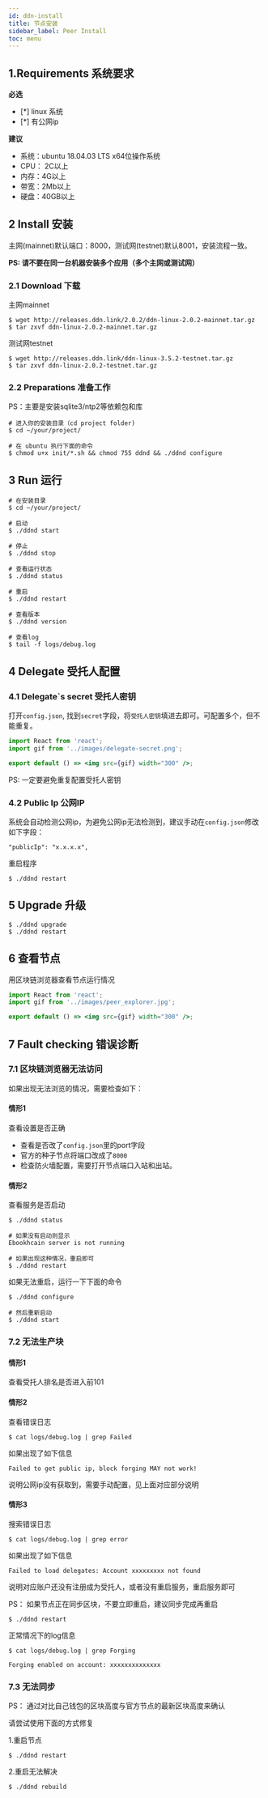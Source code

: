 ```yaml
---
id: ddn-install
title: 节点安装
sidebar_label: Peer Install
toc: menu
---
```


## 1.Requirements 系统要求

**必选**

- [*] linux 系统
- [*] 有公网ip

**建议**

- 系统：ubuntu 18.04.03 LTS x64位操作系统
- CPU： 2C以上
- 内存：4G以上
- 带宽：2Mb以上
- 硬盘：40GB以上

## 2 Install 安装

主网(mainnet)默认端口：8000，测试网(testnet)默认8001，安装流程一致。

**PS: 请不要在同一台机器安装多个应用（多个主网或测试网）**

### 2.1 Download 下载

主网mainnet

```
$ wget http://releases.ddn.link/2.0.2/ddn-linux-2.0.2-mainnet.tar.gz
$ tar zxvf ddn-linux-2.0.2-mainnet.tar.gz
```

测试网testnet

```
$ wget http://releases.ddn.link/ddn-linux-3.5.2-testnet.tar.gz
$ tar zxvf ddn-linux-2.0.2-testnet.tar.gz
```

### 2.2 Preparations 准备工作

PS：主要是安装sqlite3/ntp2等依赖包和库

```
# 进入你的安装目录（cd project folder)
$ cd ~/your/project/

# 在 ubuntu 执行下面的命令
$ chmod u+x init/*.sh && chmod 755 ddnd && ./ddnd configure
```

## 3 Run 运行

```
# 在安装目录
$ cd ~/your/project/

# 启动
$ ./ddnd start

# 停止
$ ./ddnd stop

# 查看运行状态
$ ./ddnd status

# 重启
$ ./ddnd restart

# 查看版本
$ ./ddnd version

# 查看log
$ tail -f logs/debug.log
```

## 4 Delegate 受托人配置

### 4.1 Delegate`s secret 受托人密钥

打开`config.json`, 找到`secret`字段，将`受托人密钥`填进去即可。可配置多个，但不能重复。

```jsx | inline
import React from 'react';
import gif from '../images/delegate-secret.png';

export default () => <img src={gif} width="300" />;
```

PS: 一定要避免重复配置受托人密钥

### 4.2 Public Ip 公网IP

系统会自动检测公网ip，为避免公网ip无法检测到，建议手动在`config.json`修改如下字段：

```
"publicIp": "x.x.x.x",
```

重启程序

```
$ ./ddnd restart
```

## 5 Upgrade 升级

```
$ ./ddnd upgrade
$ ./ddnd restart
```

## 6 查看节点

用区块链浏览器查看节点运行情况

```jsx | inline
import React from 'react';
import gif from '../images/peer_explorer.jpg';

export default () => <img src={gif} width="300" />;
```

## 7 Fault checking 错误诊断

### 7.1 区块链浏览器无法访问

如果出现无法浏览的情况，需要检查如下：

#### 情形1

查看设置是否正确

- 查看是否改了`config.json`里的port字段
- 官方的种子节点将端口改成了`8000`
- 检查防火墙配置，需要打开节点端口入站和出站。

#### 情形2

查看服务是否启动

```
$ ./ddnd status

# 如果没有启动则显示
Ebookhcain server is not running

# 如果出现这种情况，重启即可
$ ./ddnd restart
```

如果无法重启，运行一下下面的命令

```
$ ./ddnd configure

# 然后重新启动
$ ./ddnd start
```

### 7.2 无法生产块 

#### 情形1

查看受托人排名是否进入前101

#### 情形2

查看错误日志

```
$ cat logs/debug.log | grep Failed
```

如果出现了如下信息

```
Failed to get public ip, block forging MAY not work!
```

说明公网ip没有获取到，需要手动配置，见上面对应部分说明

#### 情形3

搜索错误日志

```
$ cat logs/debug.log | grep error
```

如果出现了如下信息

```
Failed to load delegates: Account xxxxxxxxx not found
```

说明对应账户还没有注册成为受托人，或者没有重启服务，重启服务即可

PS： 如果节点正在同步区块，不要立即重启，建议同步完成再重启

```
$ ./ddnd restart
```

正常情况下的log信息

```
$ cat logs/debug.log | grep Forging

Forging enabled on account: xxxxxxxxxxxxxx
```

### 7.3 无法同步

PS： 通过对比自己钱包的区块高度与官方节点的最新区块高度来确认

请尝试使用下面的方式修复

1.重启节点

```
$ ./ddnd restart
```

2.重启无法解决

```
$ ./ddnd rebuild
```
